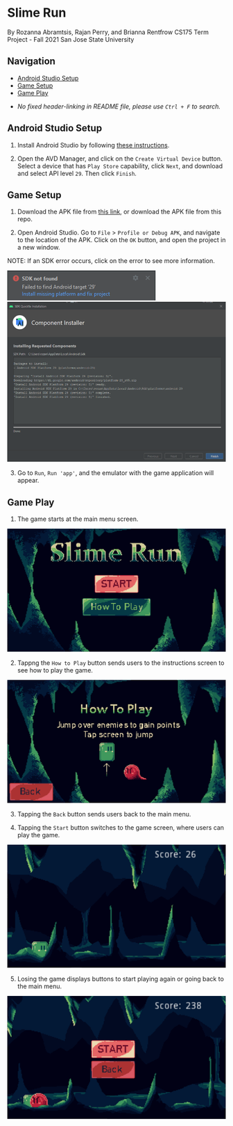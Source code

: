 # Slime Run

By Rozanna Abramtsis, Rajan Perry, and Brianna Rentfrow
CS175 Term Project - Fall 2021
San Jose State University

## Navigation
 - [Android Studio Setup](##android-studio-setup)
 - [Game Setup](##game-setup)
 - [Game Play](##game-play)
 <!-- - [x] test        - THIS ADDS A CHECK-MARKED CHECK BOX -->
 - *No fixed header-linking in README file, please use `Ctrl + F` to search.*

## Android Studio Setup

1. Install Android Studio by following [these instructions](https://developer.android.com/studio/install).

2. Open the AVD Manager, and click on the `Create Virtual Device` button. Select a device that has `Play Store` capability, click `Next`, and download and select API level `29`. Then click `Finish`.

## Game Setup

1. Download the APK file from [this link](https://third-from-the-left.itch.io/slime-runner), or download the APK file from this repo.

2. Open Android Studio. Go to `File` > `Profile or Debug APK`, and navigate to the location of the APK. Click on the `OK` button, and open the project in a new window.

NOTE: If an SDK error occurs, click on the error to see more information.

![SDK-not-found-error.png](images/SDK-not-found-error.png)
![SDK-not-found-error-fix.png](images/SDK-not-found-error-fix.png)

3. Go to `Run`, `Run 'app'`, and the emulator with the game application will appear.

## Game Play

1. The game starts at the main menu screen.

![main-menu.png](images/main-menu.png)

2. Tappng the `How to Play` button sends users to the instructions screen to see how to play the game.

![instructions-menu.png](images/instructions-menu.png)

3. Tapping the `Back` button sends users back to the main menu.

4. Tapping the `Start` button switches to the game screen, where users can play the game.

![start-game.png](images/start-game.png)

5. Losing the game displays buttons to start playing again or going back to the main menu.

![lose-screen.png](images/lose-screen.png)